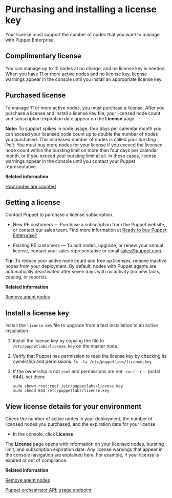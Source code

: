 # Purchasing and installing a license key

Your license must support the number of nodes that you want to manage with Puppet Enterprise.

## Complimentary license

You can manage up to 10 nodes at no charge, and no license key is needed. When you have 11 or more active nodes and no license key, license warnings appear in the console until you install an appropriate license key.

## Purchased license

To manage 11 or more active nodes, you must purchase a license. After you purchase a license and install a license key file, your licensed node count and subscription expiration date appear on the **License** page.

**Note:** To support spikes in node usage, four days per calendar month you can exceed your licensed node count up to double the number of nodes you purchased. This increased number of nodes is called your *bursting limit*. You must buy more nodes for your license if you exceed the licensed node count within the bursting limit on more than four days per calendar month, or if you exceed your bursting limit at all. In these cases, license warnings appear in the console until you contact your Puppet representative.

**Related information**  


[How nodes are counted](node_count.md)

## Getting a license

Contact Puppet to purchase a license subscription.

-   New PE customers — Purchase a subscription from the Puppet website, or contact our sales team. Find more information at [Ready to buy Puppet Enterprise?](https://buy.puppet.com/)

-   Existing PE customers — To add nodes, upgrade, or renew your annual license, contact your sales representative or email sales@puppet.com.


**Tip:** To reduce your active node count and free up licenses, remove inactive nodes from your deployment. By default, nodes with Puppet agents are automatically deactivated after seven days with no activity \(no new facts, catalog, or reports\).

**Related information**  


[Remove agent nodes](adding_and_removing_nodes.md#)

## Install a license key

Install the `license.key` file to upgrade from a test installation to an active installation.

1.  Install the license key by copying the file to `/etc/puppetlabs/license.key` on the master node.

2.  Verify that Puppet has permission to read the license key by checking its ownership and permissions: `ls -la /etc/puppetlabs/license.key`

3.  If the ownership is not `root` and permissions are not `-rw-r--r--` \(octal 644\), set them:

    ```
    sudo chown root:root /etc/puppetlabs/license.key
    sudo chmod 644 /etc/puppetlabs/license.key
    ```


## View license details for your environment

Check the number of active nodes in your deployment, the number of licensed nodes you purchased, and the expiration date for your license.

-   In the console, click **License**.


The **License** page opens with information on your licensed nodes, bursting limit, and subscription expiration date. Any license warnings that appear in the console navigation are explained here. For example, if your license is expired or out of compliance.

**Related information**  


[Remove agent nodes](adding_and_removing_nodes.md#)

[Puppet orchestrator API: usage endpoint](orchestrator_api_usage_endpoint.md#)

